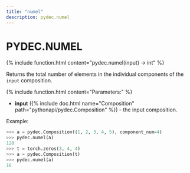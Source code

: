 ```yaml
---
title: "numel"
description: pydec.numel
---
```

# PYDEC.NUMEL
{% include function.html content="pydec.numel(input) -> int" %}

Returns the total number of elements in the individual components of the `input` composition.

{% include function.html content="Parameters:" %}

* **input** ({% include doc.html name="Composition" path="pythonapi/pydec.Composition" %}) - the input composition.

Example:
```python
>>> a = pydec.Composition((1, 2, 3, 4, 5), component_num=4)
>>> pydec.numel(a)
120
>>> t = torch.zeros(3, 4, 4)
>>> a = pydec.Composition(t)
>>> pydec.numel(a)
16
```
